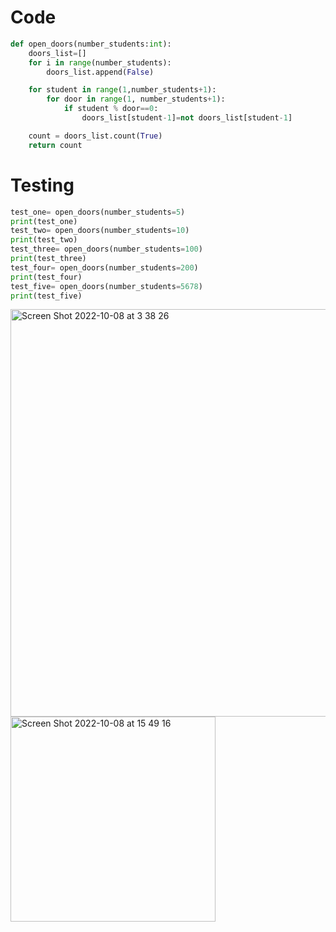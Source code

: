 # Code
```.py
def open_doors(number_students:int):
    doors_list=[]
    for i in range(number_students):
        doors_list.append(False)

    for student in range(1,number_students+1):
        for door in range(1, number_students+1):
            if student % door==0:
                doors_list[student-1]=not doors_list[student-1]

    count = doors_list.count(True)
    return count
```

# Testing
```.py
test_one= open_doors(number_students=5)
print(test_one)
test_two= open_doors(number_students=10)
print(test_two)
test_three= open_doors(number_students=100)
print(test_three)
test_four= open_doors(number_students=200)
print(test_four)
test_five= open_doors(number_students=5678)
print(test_five)
```

<img width="652" alt="Screen Shot 2022-10-08 at 3 38 26" src="https://user-images.githubusercontent.com/111941990/194627206-ee924919-b6c2-4413-be22-9a518167adab.png">
<img width="328" alt="Screen Shot 2022-10-08 at 15 49 16" src="https://user-images.githubusercontent.com/111941990/194694129-96be5625-31bf-42a6-8102-eb92937fd182.png">
